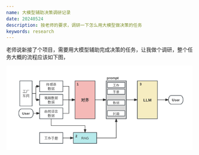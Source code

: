 ```yaml
---
name: 大模型辅助决策调研记录
date: 20240524
description: 按老师的要求，调研一下怎么用大模型做决策的任务
keywords: research
---
```


老师说新接了个项目，需要用大模型辅助完成决策的任务，让我做个调研，整个任务大概的流程应该如下图，

![LLMforDicsion](../image/2024/LLMforDicision.png)

